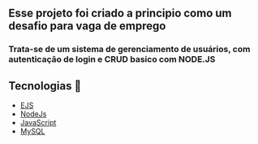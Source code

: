 ## Esse projeto foi criado a principio como um desafio para vaga de emprego

### Trata-se de um sistema de gerenciamento de usuários, com autenticação de login e CRUD basico com NODE.JS

## Tecnologias 📱

- [EJS](https://ejs.co/)
- [NodeJs](https://nodejs.org/en)
- [JavaScript](https://developer.mozilla.org/en-US/docs/Web/JavaScript)
- [MySQL](https://dev.mysql.com/doc/)
